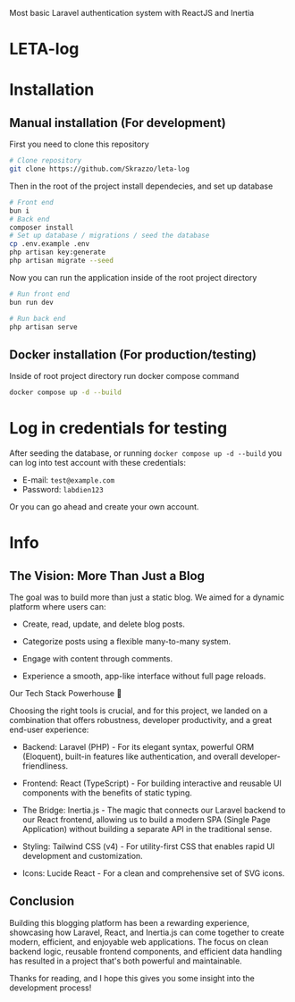 Most basic Laravel authentication system with ReactJS and Inertia

# LETA-log

# Installation

## Manual installation (For development)

First you need to clone this repository

```sh
# Clone repository
git clone https://github.com/Skrazzo/leta-log
```

Then in the root of the project install dependecies, and set up database

```sh
# Front end
bun i
# Back end
composer install
# Set up database / migrations / seed the database
cp .env.example .env
php artisan key:generate
php artisan migrate --seed
```

Now you can run the application inside of the root project directory

```sh
# Run front end
bun run dev

# Run back end
php artisan serve
```

## Docker installation (For production/testing)

Inside of root project directory run docker compose command

```sh
docker compose up -d --build
```

# Log in credentials for testing

After seeding the database, or running `docker compose up -d --build` you can log into test account with these credentials:

- E-mail: `test@example.com`
- Password: `labdien123`

Or you can go ahead and create your own account.

# Info

## The Vision: More Than Just a Blog

The goal was to build more than just a static blog. We aimed for a dynamic platform where users can:

- Create, read, update, and delete blog posts.

- Categorize posts using a flexible many-to-many system.

- Engage with content through comments.

- Experience a smooth, app-like interface without full page reloads.

Our Tech Stack Powerhouse 🚀

Choosing the right tools is crucial, and for this project, we landed on a combination that offers robustness, developer productivity, and a great end-user experience:

- Backend: Laravel (PHP) - For its elegant syntax, powerful ORM (Eloquent), built-in features like authentication, and overall developer-friendliness.

- Frontend: React (TypeScript) - For building interactive and reusable UI components with the benefits of static typing.

- The Bridge: Inertia.js - The magic that connects our Laravel backend to our React frontend, allowing us to build a modern SPA (Single Page Application) without building a separate API in the traditional sense.

- Styling: Tailwind CSS (v4) - For utility-first CSS that enables rapid UI development and customization.

- Icons: Lucide React - For a clean and comprehensive set of SVG icons.

## Conclusion

Building this blogging platform has been a rewarding experience, showcasing how Laravel, React, and Inertia.js can come together to create modern, efficient, and enjoyable web applications. The focus on clean backend logic, reusable frontend components, and efficient data handling has resulted in a project that's both powerful and maintainable.

Thanks for reading, and I hope this gives you some insight into the development process!
